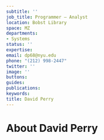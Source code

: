 ```yaml
---
subtitle: ''
job_title: Programmer – Analyst
location: Bobst Library
space: MZ
departments:
- Systems
status: ''
expertise: 
email: dp68@nyu.edu
phone: "(212) 998-2447"
twitter: ''
image: ''
buttons: 
guides: 
publications: 
keywords: 
title: David Perry
---
```


# About David Perry